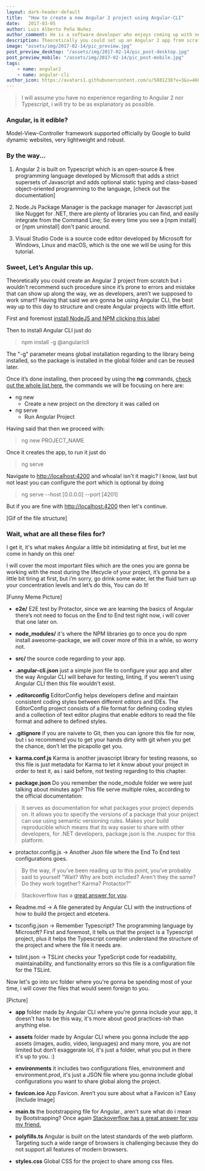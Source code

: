 ```yaml
---
layout: dark-header-default
title:  "How to create a new Angular 2 project using Angular-CLI"
date:   2017-03-05
author: Luis Alberto Peña Nuñez
author_comment: He is a software developer who enjoys coming up with new and creative ways to improve existing solutions.
description: Theoretically you could set up an Angular 2 app from scratch but i wouldn’t recommend doing so, in this chapter i'm going to bring you a neat solution to the problem.
image: "assets/img/2017-02-14/pic_preview.jpg"
post_preview_desktop: "/assets/img/2017-02-14/pic_post-desktop.jpg"
post_preview_mobile: "/assets/img/2017-02-14/pic_post-mobile.jpg"
tags:
    - name: angular2
    - name: angular-cli
author_icon: https://avatars1.githubusercontent.com/u/5881238?v=3&s=460
---
```


> I will assume you have no experience regarding to Angular 2 nor Typescript, i will try to be as explanatory as possible.

### Angular, is it edible?

Model-View-Controller framework supported officially by Google to build dynamic websites, very lightweight and robust.

### By the way...

1. Angular 2 is built on Typescript which is an open-source & free programming language developed by Microsoft that adds a strict supersets of Javascript and adds optional static typing and class-based object-oriented programming to the language, [check out the documentation]

2. Node.Js Package Manager is the package manager for Javascript just like Nugget for .NET, there are plenty of libraries you can find, and easily integrate from the Command Line; So every time you see a [npm install] or [npm uninstall] don't panic around.

3. Visual Studio Code is a source code editor developed by Microsoft for Windows, Linux and macOS, which is the one we will be using for this tutorial.

### Sweet, Let’s Angular this up.

Theoretically you could create an Angular 2 project from scratch but i wouldn’t recommend such procedure since it’s prone to errors and mistake that can show up along the way, we as developers, aren’t we supposed to work smart? Having that said we are gonna be using Angular CLI, the best way up to this day to structure and create Angular projects with little effort.

First and foremost [install NodeJS and NPM clicking this label](https://nodejs.org/en/download/)

Then to install Angular CLI just do

> npm install -g @angular/cli

The "-g" parameter means global installation regarding to the library being installed, so the package is installed in the global folder and can be reused later.

Once it’s done installing, then proceed by using the **ng** commands, [check out the whole list here](https://github.com/angular/angular-cli#generating-components-directives-pipes-and-services), the commands we will be focusing on here are:

- ng new
    - Create a new project on the directory it was called on
- ng serve 
    - Run Angular Project

Having said that then we proceed with:

> ng new PROJECT_NAME

Once it creates the app, to run it just do

> ng serve

Navigate to [http://localhost:4200](http://localhost:4200) and whoala! isn't it magic? I know, last but not least you can configure the port which is optional by doing

> ng serve --host [0.0.0.0] --port [4201]

But if you are fine with [http://localhost:4200](http://localhost:4200) then let's continue.

[Gif of the file structure]

### Wait, what are all these files for?

I get it, it's what makes Angular a little bit intimidating at first, but let me come in handy on this one!

I will cover the most important files which are the ones you are gonna be working with the most during the lifecycle of your project, it’s gonna be a little bit tiring at first, but i’m sorry, go drink some water, let the fluid turn up your concentration levels and let’s do this, You can do It!

[Funny Meme Picture]

+ **e2e/** E2E test by Protactor, since we are learning the basics of Angular there’s not need to focus on the End to End test right now, i will cover that one later on.

+ **node_modules/** it's where the NPM libraries go to once you do npm install awesome-package, we will cover more of this in a while, so worry not.

+ **src/** the source code regarding to your app.

+ **.angular-cli.json** just a simple json file to configure your app and alter the way Angular CLI will behave for testing, linting, if you weren't using Angular CLI then this file wouldn't exist.

+ **.editorconfig** EditorConfig helps developers define and maintain consistent coding styles between different editors and IDEs. The EditorConfig project consists of a file format for defining coding styles and a collection of text editor plugins that enable editors to read the file format and adhere to defined styles.

+ **.gitignore** if you are naivete to Git, then you can ignore this file for now, but i so recommend you to get your hands dirty with git when you get the chance, don’t let the picapollo get you.

+ **karma.conf.js** Karma is another javascript library for testing reasons, so this file is just metadata for Karma to let it know about your project in order to test it, as i said before, not testing regarding to this chapter.

+ **package.json** Do you remember the node_module folder we were just talking about minutes ago? This file serve multiple roles, according to the official documentation:

> It serves as documentation for what packages your project depends on.
It allows you to specify the versions of a package that your project can use using semantic versioning rules. Makes your build reproducible which means that its way easier to share with other developers, for .NET developers, package.json is the .nuspec for this platform.

+ protactor.config.js -> Another Json file where the End To End test configurations goes.

> By the way, if you’ve been reading up to this point, you’ve probably said to yourself "Wait? Why are both included? Aren't they the same? Do they work together? Karma? Protactor?"

> Stackoverflow has a [great answer for you](http://stackoverflow.com/a/21733114/2958420).

+ Readme.md -> A file generated by Angular CLI with the instructions of how to build the project and etcetera.

+ tsconfig.json -> Remember Typescript? The programming language by Microsoft? First and foremost, it tells us that the project is a Typescript project, plus it helps the Typescript compiler understand the structure of the project and where the file it needs are.

+ tslint.json -> TSLint checks your TypeScript code for readability, maintainability, and functionality errors so this file is a configuration file for the TSLint.

Now let's go into src folder where you're gonna be spending most of your time, i will cover the files that would seem foreign to you.

[Picture]

+ **app** folder made by Angular CLI where you're gonna include your app, it doesn't has to be this way, it's more about good practices-ish than anything else.

+ **assets** folder made by Angular CLI where you gonna include the app assets (images, audio, video, languages) and many more, you are not limited but don’t exaggerate lol, it's just a folder, what you put in there it's up to you. :)

+ **environments** it includes two configurations files, environment and environment.prod, it's just a JSON file where you gonna include global configurations you want to share global along the project.

+ **favicon.ico** App Favicon. Aren’t you sure about what a Favicon is? Easy [Include Image]

+ **main.ts** the bootstrapping file for Angular., aren't sure what do i mean by Bootstrapping? Once again [Stackoverflow has a great answer for you my friend.](http://stackoverflow.com/a/1254561/2958420)

+ **polyfills.ts** Angular is built on the latest standards of the web platform. Targeting such a wide range of browsers is challenging because they do not support all features of modern browsers.

+ **styles.css** Global CSS for the project to share among css files.